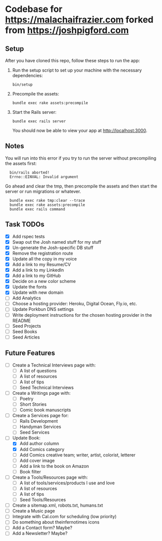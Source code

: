 # Codebase for https://malachaifrazier.com forked from https://joshpigford.com

## Setup

After you have cloned this repo, follow these steps to run the app:

1. Run the setup script to set up your machine with the necessary dependencies:

    ```
    bin/setup
    ```

2. Precompile the assets:

    ```
    bundle exec rake assets:precompile
    ```

3. Start the Rails server:

    ```
    bundle exec rails server
    ```

    You should now be able to view your app at <http://localhost:3000>.

## Notes
  You will run into this error if you try to run the server without precompiling the assets first:

  ```
    bin/rails aborted!
    Errno::EINVAL: Invalid argument
  ```

  Go ahead and clear the tmp, then precompile the assets and then start the server or run migrations or whatever.

  ```
    bundle exec rake tmp:clear --trace
    bundle exec rake assets:precompile
    bundle exec rails command
  ```


## Task TODOs

- [x] Add rspec tests
- [x] Swap out the Josh named stuff for my stuff
- [x] Un-generate the Josh-specific DB stuff
- [x] Remove the registration route
- [x] Update all the copy in my voice
- [x] Add a link to my Resume/CV
- [x] Add a link to my LinkedIn
- [x] Add a link to my GitHub
- [x] Decide on a new color scheme
- [x] Update the fonts
- [x] Update with new domain
- [ ] Add Analytics
- [ ] Choose a hosting provider: Heroku, Digital Ocean, Fly.io, etc.
- [ ] Update Porkbun DNS settings
- [ ] Write deployment instructions for the chosen hosting provider in the README
- [ ] Seed Projects
- [ ] Seed Books
- [ ] Seed Articles

## Future Features

- [ ] Create a Technical Interviews page with:
  - [ ] A list of questions
  - [ ] A list of resources
  - [ ] A list of tips
  - [ ] Seed Technical Interviews

- [ ] Create a Writings page with:
  - [ ] Poetry
  - [ ] Short Stories
  - [ ] Comic book manuscripts

- [ ] Create a Services page for:
  - [ ] Rails Development
  - [ ] Handyman Services
  - [ ] Seed Services

- [ ] Update Book:
  - [x] Add author column
  - [x] Add Comics category
  - [ ] Add Comics creative team; writer, artist, colorist, letterer
  - [ ] Add cover image
  - [ ] Add a link to the book on Amazon
  - [ ] Book filter

- [ ] Create a Tools/Resources page with:
  - [ ] A list of tools/services/products I use and love
  - [ ] A list of resources
  - [ ] A list of tips
  - [ ] Seed Tools/Resources

- [ ] Create a sitemap.xml, robots.txt, humans.txt
- [ ] Create a Music page
- [ ] Integrate with Cal.com for scheduling (low priority)
- [ ] Do something about theinfernotimes icons
- [ ] Add a Contact form? Maybe?
- [ ] Add a Newsletter? Maybe?
